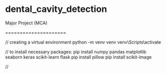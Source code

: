 # dental_cavity_detection
Major Project (MCA)

=====================


// creating a virtual environment 
python -m venv venv
venv\Scripts\activate

// to install necessary packages:
pip install numpy pandas matplotlib seaborn keras scikit-learn flask
pip install pillow
pip install scikit-image

//